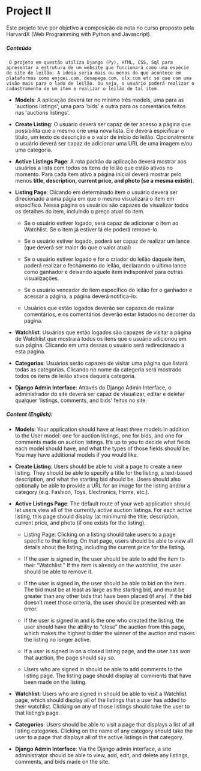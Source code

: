 # Project II

Este projeto teve por objetivo a composição da nota no curso proposto pela HarvardX (Web Programming with Python and Javascript).

##### Conteúdo

`` O projeto em questão utiliza Django (Py), HTML, CSS, Sql para apresentar a estrutura de um website que funcionará como uma espécie de site de leilão. A ideia seria mais ou menos do que acontece em plataformas como enjoei.com, desapega.com, olx.com etc só que com uma visão mais para o lado de leilão. Ou seja, o usuário poderá realizar o cadastramento de um item e realizar o leilão de tal item.``

* **Models**: A aplicação deverá ter no mínimo três models, uma para as 'auctions listings', uma para 'bids' e outra para os comentários feitos nas 'auctions listings'.

* **Create Listing**: O usuário deverá ser capaz de ter acesso a página que possibilita que o mesmo crie uma nova lista. Ele deverá espicificar o título, um texto de descrição e o valor de início do leilão. Opcionalmente o usuário deverá ser capaz de adicionar uma URL de uma imagem e/ou uma categoria.

* **Active Listings Page**: A rota padrão da aplicação deverá mostrar aos usuários a lista com todos os itens de leilão que estão ativos no momento. Para cada item ativo a página inicial deverá mostrar pelo menos **title, description, current price, and photo (se a mesma existir)**.

* **Listing Page**: Clicando em determinado item o usuário deverá ser direcionado a uma págia em que o mesmo visualizará o item em específico. Nessa página os usuários são capazes de visualizar todos os detalhes do item, incluindo o preço atual do item.

    * Se o usuário estiver logado, será capaz de adicionar o item ao Watchlist. Se o item já estiver lá ele poderá remove-lo.

    * Se o usuário estiver logado, poderá ser capaz de realizar um lance (que deverá ser maior do que o valor atual)

    * Se o usuário estiver logado e for o criador do leilão daquele item, poderá realizar o fechamento do leilão, declarando o último lance como ganhador e deixando aquele item indisponível para outras visualizações.

    * Se o usuário vencedor do item específico do leilão for o ganhador e acessar a página, a página deverá notifica-lo.

    * Usuários que estão logados deverão ser capazes de realizar comentários, e os comentários deverão estar listados no decorrer da página.

* **Watchlist**: Usuários que estão logados são capazes de visitar a página de Watchlist que mostrará todos os itens que o usuário adicionou em sua página. Clicando em uma dessas o usuário será redirecionado a esta página.

* **Categorias**: Usuários serão capazes de visitar uma página que listará todas as categorias. Clicando no nome da categoria será mostrado todos os itens de leilão ativos daquela categoria.

* **Django Admin Interface**: Através do Django Admin Interface, o administrador do site deverá ser capaz de visualizar, editar e deletar qualquer 'listings, comments, and bids' feitos no site.


##### Content (English): 

* **Models**: Your application should have at least three models in addition to the User model: one for auction listings, one for bids, and one for comments made on auction listings. It’s up to you to decide what fields each model should have, and what the types of those fields should be. You may have additional models if you would like.

* **Create Listing**: Users should be able to visit a page to create a new listing. They should be able to specify a title for the listing, a text-based description, and what the starting bid should be. Users should also optionally be able to provide a URL for an image for the listing and/or a category (e.g. Fashion, Toys, Electronics, Home, etc.).

* **Active Listings Page**: The default route of your web application should let users view all of the currently active auction listings. For each active listing, this page should display (at minimum) the title, description, current price, and photo (if one exists for the listing).

    *   Listing Page: Clicking on a listing should take users to a page specific to that listing. On that page, users should be able to view all details about the listing, including the current price for the listing.
    
    *   If the user is signed in, the user should be able to add the item to their “Watchlist.” If the item is already on the watchlist, the user should be able to remove it.

    *   If the user is signed in, the user should be able to bid on the item. The bid must be at least as large as the starting bid, and must be greater than any other bids that have been placed (if any). If the bid doesn’t meet those criteria, the user should be presented with an error.

    *   If the user is signed in and is the one who created the listing, the user should have the ability to “close” the auction from this page, which makes the highest bidder the winner of the auction and makes the listing no longer active.

    *   If a user is signed in on a closed listing page, and the user has won that auction, the page should say so.

    *   Users who are signed in should be able to add comments to the listing page. The listing page should display all comments that have been made on the listing.

* **Watchlist**: Users who are signed in should be able to visit a Watchlist page, which should display all of the listings that a user has added to their watchlist. Clicking on any of those listings should take the user to that listing’s page.

* **Categories**: Users should be able to visit a page that displays a list of all listing categories. Clicking on the name of any category should take the user to a page that displays all of the active listings in that category.

* **Django Admin Interface**: Via the Django admin interface, a site administrator should be able to view, add, edit, and delete any listings, comments, and bids made on the site.

